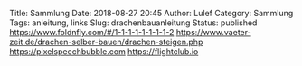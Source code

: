 Title: Sammlung
Date: 2018-08-27 20:45
Author: Lulef
Category: Sammlung
Tags: anleitung, links
Slug: drachenbauanleitung
Status: published
<https://www.foldnfly.com/#/1-1-1-1-1-1-1-1-2>
<https://www.vaeter-zeit.de/drachen-selber-bauen/drachen-steigen.php>
<https://pixelspeechbubble.com>
<https://flightclub.io>

